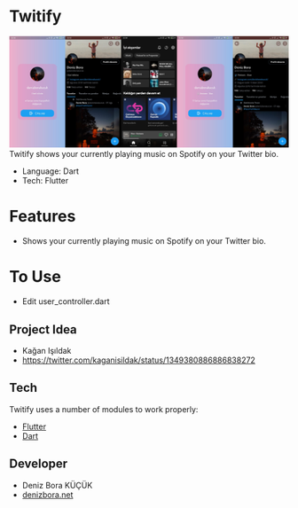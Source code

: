 # Twitify
![image](assets/images/app.png)
Twitify shows your currently playing music on Spotify on your Twitter bio.
 - Language: Dart
 - Tech: Flutter

# Features

 - Shows your currently playing music on Spotify on your Twitter bio.
 
 
 # To Use

 - Edit user_controller.dart


## Project Idea

-   Kağan Işıldak
-   https://twitter.com/kaganisildak/status/1349380886886838272

## Tech

Twitify uses a number of modules to work properly:

 - [Flutter](https://flutter.dev/)
 - [Dart](https://dart.dev/)

## Developer

 - Deniz Bora KÜÇÜK
 - [denizbora.net](https://denizbora.net/)
